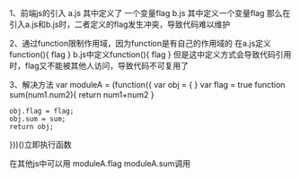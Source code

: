 1、前端js的引入
a.js 其中定义了 一个变量flag
b.js 其中定义一个变量flag
那么在引入a.js和b.js时，二者定义的flag发生冲突，导致代码难以维护

2、通过function限制作用域，因为function是有自己的作用域的
在a.js定义function(){
    flag
}
b.js中定义function(){
    flag
}
但是这中定义方式会导致代码引用时，flag又不能被其他人访问，导致代码不可复用了

3、解决方法
var moduleA = (function({
    var obj = { }
    var flag = true
    function sum(num1.num2){
        return num1+num2
    }
    
    obj.flag = flag;
    obj.sum = sum;
    return obj;
}))()立即执行函数


在其他js中可以用
moduleA.flag moduleA.sum调用